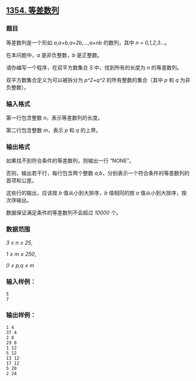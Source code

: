 ## [1354. 等差数列](https://www.acwing.com/problem/content/1356/)

### 题目

等差数列是一个形如 *a,a+b,a+2b,…,a+nb* 的数列，其中 *n = 0,1,2,3…*。

在本问题中，*a* 是非负整数，*b* 是正整数。

请你编写一个程序，在双平方数集合 *S* 中，找到所有的长度为 *n* 的等差数列。

双平方数集合定义为可以被拆分为 *p^2+q^2* 的所有整数的集合（其中 *p* 和 *q* 为非负整数）。

### 输入格式

第一行包含整数 *n*，表示等差数列的长度。

第二行包含整数 *m*，表示 *p* 和 *q* 的上界。

### 输出格式

如果找不到符合条件的等差数列，则输出一行 “NONE”。

否则，输出若干行，每行包含两个整数 *a,b*，分别表示一个符合条件的等差数列的首项和公差。

这些行的输出，应该按 *b* 值从小到大排序，*b* 值相同的按 *a* 值从小到大排序，按次序输出。

数据保证满足条件的等差数列不会超过 *10000* 个。

### 数据范围

*3 ≤ n ≤ 25*,

*1 ≤ m ≤ 250*,

*0 ≤ p,q ≤ m*

### 输入样例：

```
5
7
```

### 输出样例：

```
1 4
37 4
2 8
29 8
1 12
5 12
13 12
17 12
5 20
2 24
```

